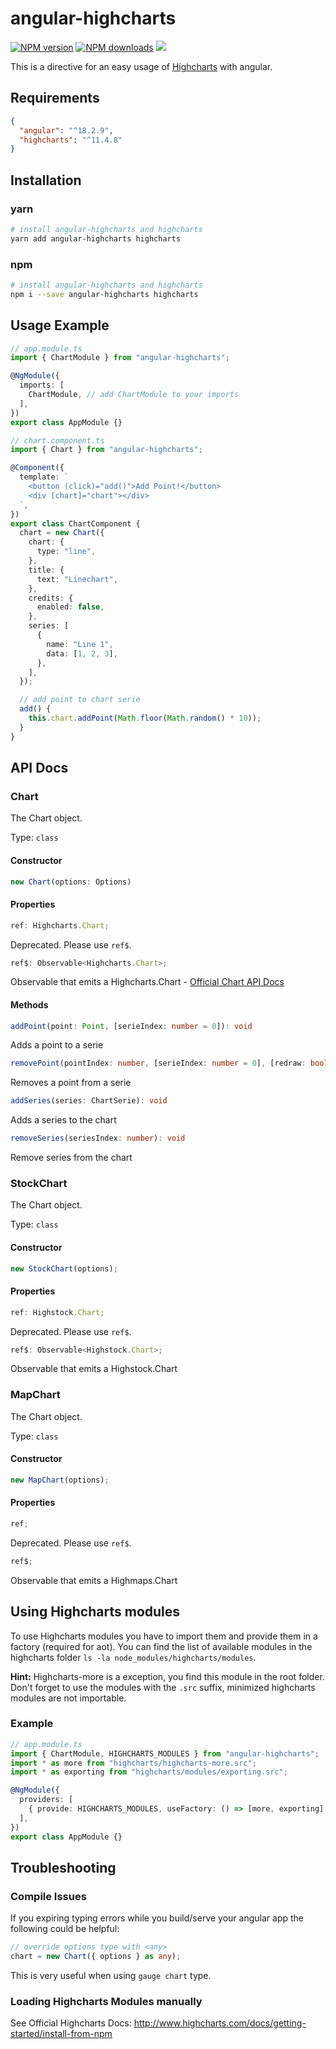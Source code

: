 # angular-highcharts

[![NPM version](https://img.shields.io/npm/v/angular-highcharts.svg)](https://npmjs.org/package/up2date-angular-highcharts)
[![NPM downloads](https://img.shields.io/npm/dt/angular-highcharts.svg)](https://npmjs.org/package/up2date-angular-highcharts)
![](https://github.com/cebor/angular-highcharts/workflows/Node.js%20Package/badge.svg)

This is a directive for an easy usage of [Highcharts](https://www.highcharts.com/) with angular.

## Requirements

```json
{
  "angular": "^18.2.9",
  "highcharts": "^11.4.8"
}
```

## Installation

### yarn

```bash
# install angular-highcharts and highcharts
yarn add angular-highcharts highcharts
```

### npm

```bash
# install angular-highcharts and highcharts
npm i --save angular-highcharts highcharts
```

## Usage Example

```typescript
// app.module.ts
import { ChartModule } from "angular-highcharts";

@NgModule({
  imports: [
    ChartModule, // add ChartModule to your imports
  ],
})
export class AppModule {}
```

```typescript
// chart.component.ts
import { Chart } from "angular-highcharts";

@Component({
  template: `
    <button (click)="add()">Add Point!</button>
    <div [chart]="chart"></div>
  `,
})
export class ChartComponent {
  chart = new Chart({
    chart: {
      type: "line",
    },
    title: {
      text: "Linechart",
    },
    credits: {
      enabled: false,
    },
    series: [
      {
        name: "Line 1",
        data: [1, 2, 3],
      },
    ],
  });

  // add point to chart serie
  add() {
    this.chart.addPoint(Math.floor(Math.random() * 10));
  }
}
```

## API Docs

### Chart

The Chart object.

Type: `class`

#### Constructor

```typescript
new Chart(options: Options)
```

#### Properties

```typescript
ref: Highcharts.Chart;
```

Deprecated. Please use `ref$`.

```typescript
ref$: Observable<Highcharts.Chart>;
```

Observable that emits a Highcharts.Chart - [Official Chart API Docs](https://api.highcharts.com/class-reference/Highcharts.Chart)

#### Methods

```typescript
addPoint(point: Point, [serieIndex: number = 0]): void
```

Adds a point to a serie

```typescript
removePoint(pointIndex: number, [serieIndex: number = 0], [redraw: boolean = true], [shift: boolean = false]): void
```

Removes a point from a serie

```typescript
addSeries(series: ChartSerie): void
```

Adds a series to the chart

```typescript
removeSeries(seriesIndex: number): void
```

Remove series from the chart

### StockChart

The Chart object.

Type: `class`

#### Constructor

```typescript
new StockChart(options);
```

#### Properties

```typescript
ref: Highstock.Chart;
```

Deprecated. Please use `ref$`.

```typescript
ref$: Observable<Highstock.Chart>;
```

Observable that emits a Highstock.Chart

### MapChart

The Chart object.

Type: `class`

#### Constructor

```typescript
new MapChart(options);
```

#### Properties

```typescript
ref;
```

Deprecated. Please use `ref$`.

```typescript
ref$;
```

Observable that emits a Highmaps.Chart

## Using Highcharts modules

To use Highcharts modules you have to import them and provide them in a factory (required for aot).
You can find the list of available modules in the highcharts folder `ls -la node_modules/highcharts/modules`.

**Hint:** Highcharts-more is a exception, you find this module in the root folder.
Don't forget to use the modules with the `.src` suffix, minimized highcharts modules are not importable.

### Example

```typescript
// app.module.ts
import { ChartModule, HIGHCHARTS_MODULES } from "angular-highcharts";
import * as more from "highcharts/highcharts-more.src";
import * as exporting from "highcharts/modules/exporting.src";

@NgModule({
  providers: [
    { provide: HIGHCHARTS_MODULES, useFactory: () => [more, exporting] }, // add as factory to your providers
  ],
})
export class AppModule {}
```

## Troubleshooting

### Compile Issues

If you expiring typing errors while you build/serve your angular app the following could be helpful:

```ts
// override options type with <any>
chart = new Chart({ options } as any);
```

This is very useful when using `gauge chart` type.

### Loading Highcharts Modules manually

See Official Highcharts Docs: http://www.highcharts.com/docs/getting-started/install-from-npm
